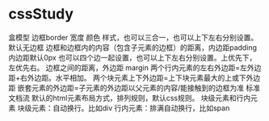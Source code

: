 # cssStudy
盒模型
    边框border
        宽度 颜色 样式，也可以三合一，也可以上下左右分别设置。
        默认无边框
    边框和边框内的内容（包含子元素的边框）的距离，内边距padding
        内边距默认0px
        也可以四个边一起设置，也可以上下左右分别设置。上优先下，左优先右。
    边框之间的距离，外边距 margin
        两个行内元素的左右外边距=左外边距+右外边距。水平相加。
        两个块元素上下外边距=上下块元素最大的上或下外边距
        嵌套元素的外边距=子元素的外边距以父元素的内容/能接触到的边框为准
    标准文档流
        默认的html元素布局方式，排列规则，默认css规则。
    块级元素和行内元素
        块级元素：自动换行。比如div
        行内元素：排满自动换行，比如span   
